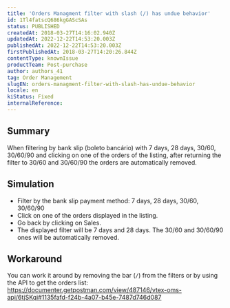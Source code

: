 ```yaml
---
title: 'Orders Managment filter with slash (/) has undue behavior'
id: 1Tl4fatscQ686kgGAScSAs
status: PUBLISHED
createdAt: 2018-03-27T14:16:02.940Z
updatedAt: 2022-12-22T14:53:20.003Z
publishedAt: 2022-12-22T14:53:20.003Z
firstPublishedAt: 2018-03-27T14:20:26.844Z
contentType: knownIssue
productTeam: Post-purchase
author: authors_41
tag: Order Management
slugEN: orders-managment-filter-with-slash-has-undue-behavior
locale: en
kiStatus: Fixed
internalReference: 
---
```


## Summary

When filtering by bank slip (boleto bancário) with 7 days, 28 days, 30/60, 30/60/90 and clicking on one of the orders of the listing, after returning the filter to 30/60 and 30/60/90 the orders are automatically removed.


## Simulation

- Filter by the bank slip payment method: 7 days, 28 days, 30/60, 30/60/90
- Click on one of the orders displayed in the listing.
- Go back by clicking on Sales.
- The displayed filter will be 7 days and 28 days. The 30/60 and 30/60/90 ones will be automatically removed.

## Workaround

You can work it around by removing the bar (`/`) from the filters or by using the API to get the orders list:
https://documenter.getpostman.com/view/487146/vtex-oms-api/6tjSKqi#1135fafd-f24b-4a07-b45e-7487d746d087

